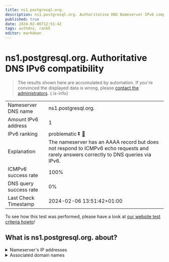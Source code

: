 ```yaml
---
title: ns1.postgresql.org.
description: ns1.postgresql.org. Authoritative DNS Nameserver IPv6 compatibility
published: true
date: 2024-02-06T12:51:42
tags: authdns, rank5
editor: markdown
---
```


# ns1.postgresql.org. Authoritative DNS IPv6 compatibility

> The results shown here are accumulated by automation. If you're convinced the displayed data is wrong, please [contact the administrators](/howto/chat). 
{.is-info}




|   |   |
| - | - |
| Nameserver DNS name | ns1.postgresql.org.
| Amount IPv6 address | 1
| IPv6 ranking | problematic :arrow_double_down: [🔗](/howto/ranking) |
| Explanation | The nameserver has an AAAA record but does not respond to ICMPv6 echo requests and rarely answers correctly to DNS queries via IPv6. |
| ICMPv6 success rate | 100%|
| DNS query success rate | 0% |
| Last Check Timestamp | 2024-02-06 13:51:42+01:00 |

To see how this test was performed, please have a look at [our website test criteria howto](/howto/testcriteria/authdns)!


## What is ns1.postgresql.org. about?




<details>
<summary>Nameserver's IP addresses</summary>

2604:1380:3011:d68::1

</details>



<details>
<summary>Associated domain names</summary>

www.postgresql.org

</details>
